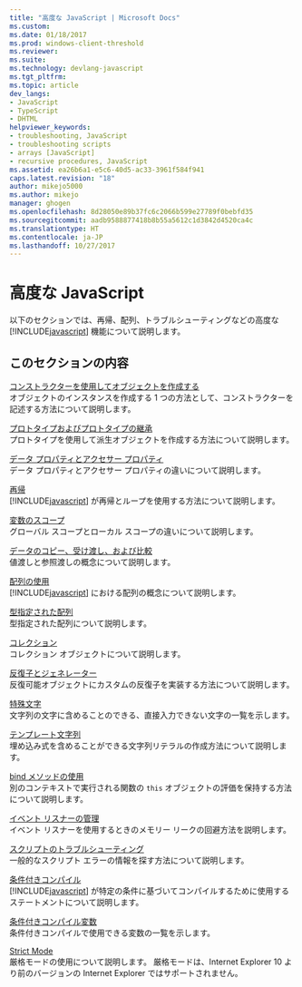 ```yaml
---
title: "高度な JavaScript | Microsoft Docs"
ms.custom: 
ms.date: 01/18/2017
ms.prod: windows-client-threshold
ms.reviewer: 
ms.suite: 
ms.technology: devlang-javascript
ms.tgt_pltfrm: 
ms.topic: article
dev_langs:
- JavaScript
- TypeScript
- DHTML
helpviewer_keywords:
- troubleshooting, JavaScript
- troubleshooting scripts
- arrays [JavaScript]
- recursive procedures, JavaScript
ms.assetid: ea26b6a1-e5c6-40d5-ac33-3961f584f941
caps.latest.revision: "18"
author: mikejo5000
ms.author: mikejo
manager: ghogen
ms.openlocfilehash: 8d28050e89b37fc6c2066b599e27789f0bebfd35
ms.sourcegitcommit: aadb9588877418b8b55a5612c1d3842d4520ca4c
ms.translationtype: HT
ms.contentlocale: ja-JP
ms.lasthandoff: 10/27/2017
---
```

# <a name="advanced-javascript"></a>高度な JavaScript
以下のセクションでは、再帰、配列、トラブルシューティングなどの高度な [!INCLUDE[javascript](../../javascript/includes/javascript-md.md)] 機能について説明します。  
  
## <a name="in-this-section"></a>このセクションの内容  
 [コンストラクターを使用してオブジェクトを作成する](../../javascript/advanced/using-constructors-to-define-types.md)  
 オブジェクトのインスタンスを作成する 1 つの方法として、コンストラクターを記述する方法について説明します。  
  
 [プロトタイプおよびプロトタイプの継承](../../javascript/advanced/prototypes-and-prototype-inheritance.md)  
 プロトタイプを使用して派生オブジェクトを作成する方法について説明します。  
  
 [データ プロパティとアクセサー プロパティ](../../javascript/advanced/data-properties-and-accessor-properties.md)  
 データ プロパティとアクセサー プロパティの違いについて説明します。  
  
 [再帰](../../javascript/advanced/recursion-javascript.md)  
 [!INCLUDE[javascript](../../javascript/includes/javascript-md.md)] が再帰とループを使用する方法について説明します。  
  
 [変数のスコープ](../../javascript/advanced/variable-scope-javascript.md)  
 グローバル スコープとローカル スコープの違いについて説明します。  
  
 [データのコピー、受け渡し、および比較](../../javascript/advanced/copying-passing-and-comparing-data-javascript.md)  
 値渡しと参照渡しの概念について説明します。  
  
 [配列の使用](../../javascript/advanced/using-arrays-javascript.md)  
 [!INCLUDE[javascript](../../javascript/includes/javascript-md.md)] における配列の概念について説明します。  
  
 [型指定された配列](../../javascript/advanced/typed-arrays-javascript.md)  
 型指定された配列について説明します。  
  
 [コレクション](../../javascript/advanced/collections-javascript.md)  
 コレクション オブジェクトについて説明します。  
  
 [反復子とジェネレーター](../../javascript/advanced/iterators-and-generators-javascript.md)  
 反復可能オブジェクトにカスタムの反復子を実装する方法について説明します。  
  
 [特殊文字](../../javascript/advanced/special-characters-javascript.md)  
 文字列の文字に含めることのできる、直接入力できない文字の一覧を示します。  
  
 [テンプレート文字列](../../javascript/advanced/template-strings-javascript.md)  
 埋め込み式を含めることができる文字列リテラルの作成方法について説明します。  
  
 [bind メソッドの使用](../../javascript/advanced/using-the-bind-method-javascript.md)  
 別のコンテキストで実行される関数の `this` オブジェクトの評価を保持する方法について説明します。  
  
 [イベント リスナーの管理](../../javascript/advanced/managing-event-listeners.md)  
 イベント リスナーを使用するときのメモリー リークの回避方法を説明します。  
  
 [スクリプトのトラブルシューティング](../../javascript/advanced/troubleshooting-your-scripts-javascript.md)  
 一般的なスクリプト エラーの情報を探す方法について説明します。  
  
 [条件付きコンパイル](../../javascript/advanced/conditional-compilation-javascript.md)  
 [!INCLUDE[javascript](../../javascript/includes/javascript-md.md)] が特定の条件に基づいてコンパイルするために使用するステートメントについて説明します。  
  
 [条件付きコンパイル変数](../../javascript/advanced/conditional-compilation-variables-javascript.md)  
 条件付きコンパイルで使用できる変数の一覧を示します。  
  
 [Strict Mode](../../javascript/advanced/strict-mode-javascript.md)  
 厳格モードの使用について説明します。 厳格モードは、Internet Explorer 10 より前のバージョンの Internet Explorer ではサポートされません。